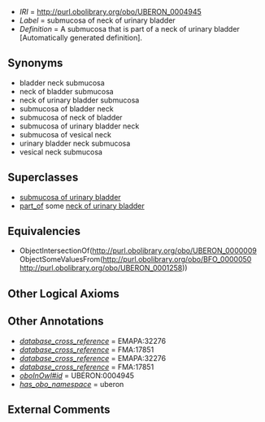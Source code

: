  * *IRI* = http://purl.obolibrary.org/obo/UBERON_0004945
 * *Label* = submucosa of neck of urinary bladder
 * *Definition* = A submucosa that is part of a neck of urinary bladder [Automatically generated definition].

## Synonyms

 * bladder neck submucosa
 * neck of bladder submucosa
 * neck of urinary bladder submucosa
 * submucosa of bladder neck
 * submucosa of neck of bladder
 * submucosa of urinary bladder neck
 * submucosa of vesical neck
 * urinary bladder neck submucosa
 * vesical neck submucosa

## Superclasses

 * [submucosa of urinary bladder](../../UBERON/43/UBERON_0004943.md)
 * [part_of](../../BFO/50/BFO_0000050.md) some [neck of urinary bladder](../../UBERON/58/UBERON_0001258.md)

## Equivalencies

 * ObjectIntersectionOf(<http://purl.obolibrary.org/obo/UBERON_0000009> ObjectSomeValuesFrom(<http://purl.obolibrary.org/obo/BFO_0000050> <http://purl.obolibrary.org/obo/UBERON_0001258>))

## Other Logical Axioms


## Other Annotations

 * *[database_cross_reference](../../ef/oboInOwl#hasDbXref.md)* = EMAPA:32276
 * *[database_cross_reference](../../ef/oboInOwl#hasDbXref.md)* = FMA:17851
 * *[database_cross_reference](../../ef/oboInOwl#hasDbXref.md)* = EMAPA:32276
 * *[database_cross_reference](../../ef/oboInOwl#hasDbXref.md)* = FMA:17851
 * *[oboInOwl#id](../../id/oboInOwl#id.md)* = UBERON:0004945
 * *[has_obo_namespace](../../ce/oboInOwl#hasOBONamespace.md)* = uberon

## External Comments

